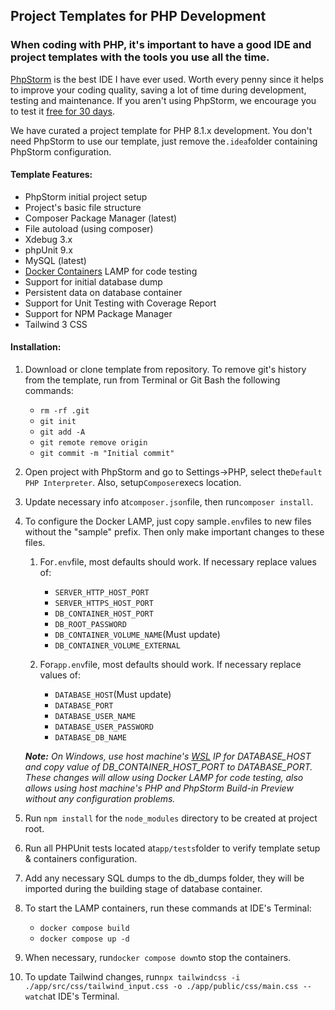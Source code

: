## Project Templates for PHP Development

### When coding with PHP, it's important to have a good IDE and project templates with the tools you use all the time.

[PhpStorm](https://www.jetbrains.com/phpstorm/) is the best IDE I have ever used. Worth every penny since it helps to
improve your coding quality, saving a lot
of time during development, testing and maintenance. If you aren't using PhpStorm, we encourage you to test it [free for
30 days](https://www.jetbrains.com/phpstorm/download/#section=windows).

We have curated a project template for PHP 8.1.x development. You don't need PhpStorm to use our template, just remove
the`.idea`folder containing PhpStorm configuration.

#### Template Features:

- PhpStorm initial project setup
- Project's basic file structure
- Composer Package Manager (latest)
- File autoload (using composer)
- Xdebug 3.x
- phpUnit 9.x
- MySQL (latest)
- [Docker Containers](https://www.docker.com/products/docker-desktop/) LAMP for code testing
- Support for initial database dump
- Persistent data on database container
- Support for Unit Testing with Coverage Report
- Support for NPM Package Manager
- Tailwind 3 CSS

#### Installation:

1. Download or clone template from repository. To remove git's history from the template, run from Terminal or
   Git Bash the following commands:
   - `rm -rf .git`
   - `git init`
   - `git add -A`
   - `git remote remove origin`
   - `git commit -m "Initial commit"`

2. Open project with PhpStorm and go to Settings->PHP, select the`Default PHP Interpreter`. Also, setup`Composer`execs
   location.

3. Update necessary info at`composer.json`file, then run`composer install`.

4. To configure the Docker LAMP, just copy sample`.env`files to new files without the "sample" prefix. Then only make
   important changes to these files.

    1. For`.env`file, most defaults should work. If necessary replace values of:
        - `SERVER_HTTP_HOST_PORT`
        - `SERVER_HTTPS_HOST_PORT`
        - `DB_CONTAINER_HOST_PORT`
        - `DB_ROOT_PASSWORD`
        - `DB_CONTAINER_VOLUME_NAME`(Must update)
        - `DB_CONTAINER_VOLUME_EXTERNAL`

    2. For`app.env`file, most defaults should work. If necessary replace values of:
        - `DATABASE_HOST`(Must update)
        - `DATABASE_PORT`
        - `DATABASE_USER_NAME`
        - `DATABASE_USER_PASSWORD`
        - `DATABASE_DB_NAME`

   ***Note:** On Windows, use host machine's [WSL](https://learn.microsoft.com/en-us/windows/wsl/about) IP for
   DATABASE_HOST and copy value of DB_CONTAINER_HOST_PORT to DATABASE_PORT. These changes will allow using Docker LAMP
   for
   code testing, also allows using host machine's PHP and PhpStorm Build-in Preview without any configuration problems.*
5. Run `npm install` for the `node_modules` directory to be created at project root.
6. Run all PHPUnit tests located at`app/tests`folder to verify template setup & containers configuration.

7. Add any necessary SQL dumps to the db_dumps folder, they will be imported during the building stage of database
   container.

8. To start the LAMP containers, run these commands at IDE's Terminal:

    - `docker compose build`
    - `docker compose up -d`

9. When necessary, run`docker compose down`to stop the containers.
10. To update Tailwind changes,
    run`npx tailwindcss -i ./app/src/css/tailwind_input.css -o ./app/public/css/main.css --watch`at IDE's Terminal.